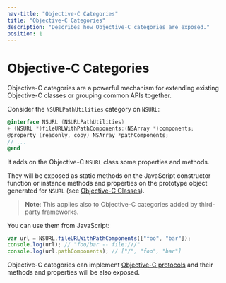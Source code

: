 ```yaml
---
nav-title: "Objective-C Categories"
title: "Objective-C Categories"
description: "Describes how Objective-C categories are exposed."
position: 1
---
```


# Objective-C Categories

Objective-C categories are a powerful mechanism for extending existing Objective-C classes or grouping common APIs together.

Consider the `NSURLPathUtilities` category on `NSURL`:

``` Objective-C
@interface NSURL (NSURLPathUtilities)
+ (NSURL *)fileURLWithPathComponents:(NSArray *)components;
@property (readonly, copy) NSArray *pathComponents;
// ...
@end
```

It adds on the Objective-C `NSURL` class some properties and methods.

They will be exposed as static methods on the JavaScript constructor function or instance methods and properties on the prototype object generated for `NSURL` (see [Objective-C Classes](ObjC-Classes.md)).

> **Note**: This applies also to Objective-C categories added by third-party frameworks.

You can use them from JavaScript:

``` JavaScript
var url = NSURL.fileURLWithPathComponents(["foo", "bar"]);
console.log(url); // "foo/bar -- file:///"
console.log(url.pathComponents); // ["/", "foo", "bar"]
```

Objective-C categories can implement [Objective-C protocols](ObjC-Protocols.md) and their methods and properties will be also exposed.
